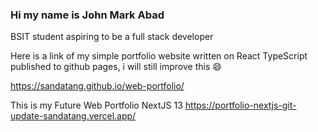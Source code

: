 ### Hi my name is John Mark Abad
 BSIT student aspiring to be a full stack developer
 
 Here is a link of my simple portfolio website written on React TypeScript 
 published to github pages, i will still improve this 😄
 
 https://sandatang.github.io/web-portfolio/

 This is my Future Web Portfolio NextJS 13 https://portfolio-nextjs-git-update-sandatang.vercel.app/
<!--
**Sandatang/Sandatang** is a ✨ _special_ ✨ repository because its `README.md` (this file) appears on your GitHub profile.

Here are some ideas to get you started:

- 🔭 I’m currently working on ...
- 🌱 I’m currently learning ...
- 👯 I’m looking to collaborate on ...
- 🤔 I’m looking for help with ...
- 💬 Ask me about ...
- 📫 How to reach me: ...
- 😄 Pronouns: ...
- ⚡ Fun fact: ...
-->
